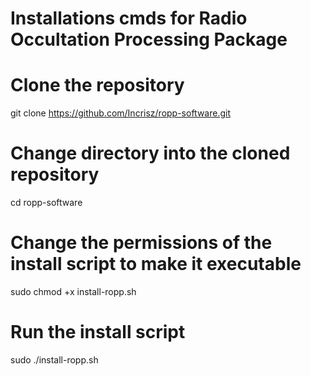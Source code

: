 # Installations cmds for Radio Occultation Processing Package


# Clone the repository 
git clone https://github.com/Incrisz/ropp-software.git

# Change directory into the cloned repository
cd ropp-software

# Change the permissions of the install script to make it executable
sudo chmod +x install-ropp.sh

# Run the install script
sudo ./install-ropp.sh
